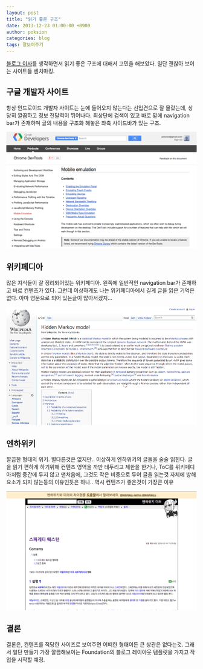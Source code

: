 ```yaml
---
layout: post
title: "읽기 좋은 구조"
date: 2013-12-23 01:00:00 +0900
author: poksion
categories: blog
tags: 잘보여주기
---
```

[블로그 이사](/blog/2013/12/23/블로그-이사.html)를 생각하면서 읽기 좋은 구조에 대해서 고민을 해보았다. 일단 괜찮아 보이는 사이트들 벤치마킹.

구글 개발자 사이트
-------------
항상 안드로이드 개발자 사이트는 눈에 들어오지 않는다는 선입견으로 잘 몰랐는데, 상당히 깔끔하고 정보 전달력이 뛰어나다. 최상단에 검색이 있고 바로 밑에 navigation bar가 존재하며 글의 내용을 구조화 해놓은 좌측 사이드바가 있는 구조.

<img src="/assets/img/post/view-google-dev-site.png" style="width: 600px;" />

위키페디아
-------
많은 지식들이 잘 정리되어있는 위키페디아. 왼쪽에 일반적인 navigation bar가 존재하고 바로 컨텐츠가 있다. 그런데 이상하게도 나는 위키페디아에서 길게 글을 읽은 기억은 없다. 아마 영문으로 되어 있는글이 많아서겠지...

<img src="/assets/img/post/view-wikipedia.png" style="width: 600px;" />

엔하위키
-----
깔끔한 형태의 위키. 별다른것은 없지만.. 이상하게 엔하위키의 글들을 술술 읽힌다. 글을 읽기 편하게 하기위해 컨텐츠 영역을 까만 테두리고 제한을 한거나, ToC를 위키페디아처럼 중간에 두지 않고 맨처음에, 그것도 작은 비중으로 두어 글을 읽는것 자체에 방해요소가 되지 않는등의 이유인듯은 하나.. 역시 컨텐츠가 좋은것이 가장큰 이유

<img src="/assets/img/post/view-enhawiki.png" style="width: 600px;" />

결론
----
결론은, 컨텐츠를 적당한 사이즈로 보여주면 어떠한 형태이든 큰 상관은 없다는것. 그래서 일단 만들기 가장 깔끔해보이는 Foundation의 블로그 레이아웃 템플릿을 가지고 작업을 시작할 예정.

